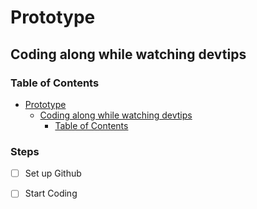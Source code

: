 # Prototype

## Coding along while watching devtips

### Table of Contents

- [Prototype](#prototype)
    - [Coding along while watching devtips](#coding-along-while-watching-devtips)
        - [Table of Contents](#table-of-contents)

### Steps

* [ ] Set up Github
* [ ] Start Coding


